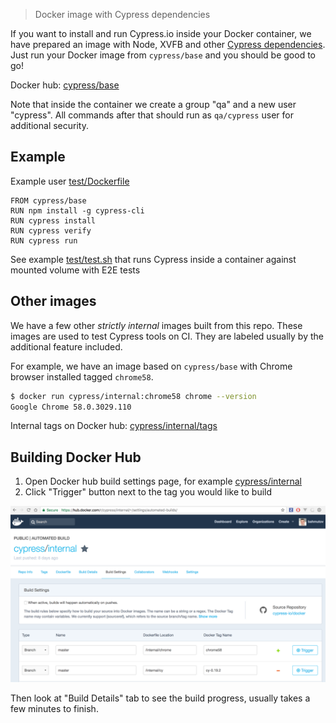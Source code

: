 > Docker image with Cypress dependencies

If you want to install and run Cypress.io inside your Docker container,
we have prepared an image with Node, XVFB and other
[Cypress dependencies][cy deps].
Just run your Docker image from `cypress/base` and you should be good to go!

[cy deps]: https://docs.cypress.io/docs/continuous-integration#section-dependencies

Docker hub: [cypress/base](https://hub.docker.com/r/cypress/base/)

Note that inside the container we create a group "qa" and a new user "cypress".
All commands after that should run as `qa/cypress` user for additional security.

## Example

Example user [test/Dockerfile](test/Dockerfile)

```
FROM cypress/base
RUN npm install -g cypress-cli
RUN cypress install
RUN cypress verify
RUN cypress run
```

See example [test/test.sh](test/test.sh) that runs Cypress inside a container
against mounted volume with E2E tests

## Other images

We have a few other *strictly internal* images built from this repo. These
images are used to test Cypress tools on CI. They are labeled usually by
the additional feature included.

For example, we have an image based on `cypress/base` with Chrome browser
installed tagged `chrome58`.

```sh
$ docker run cypress/internal:chrome58 chrome --version
Google Chrome 58.0.3029.110
```

Internal tags on Docker hub:
[cypress/internal/tags](https://hub.docker.com/r/cypress/internal/tags/)

## Building Docker Hub

1. Open Docker hub build settings page, for example
  [cypress/internal](https://hub.docker.com/r/cypress/internal/~/settings/automated-builds/)
2. Click "Trigger" button next to the tag you would like to build

![Trigger buttons](images/docker-hub-build.png)

Then look at "Build Details" tab to see the build progress, usually takes a
few minutes to finish.
